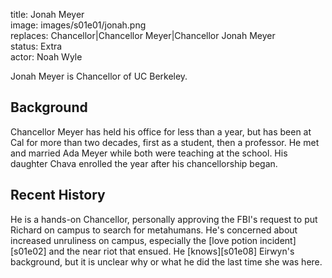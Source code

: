 title: Jonah Meyer  
image: images/s01e01/jonah.png  
replaces: Chancellor|Chancellor Meyer|Chancellor Jonah Meyer  
status: Extra  
actor: Noah Wyle  

Jonah Meyer is Chancellor of UC Berkeley.

## Background

Chancellor Meyer has held his office for less than a year, but has been at Cal for more than two decades, first as a student, then a professor. He met and married Ada Meyer while both were teaching at the school. His daughter Chava enrolled the year after his chancellorship began.

## Recent History

He is a hands-on Chancellor, personally approving the FBI's request to put Richard on campus to search for metahumans. He's concerned about increased unruliness on campus, especially the [love potion incident][s01e02] and the near riot that ensued. He [knows][s01e08] Eirwyn's background, but it is unclear why or what he did the last time she was here.
